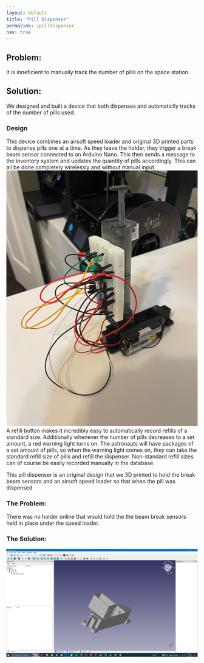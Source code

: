 ```yaml
---
layout: default
title: "Pill Dispenser"
permalink: /pilldispenser
nav: true
---
```

## Problem:
It is inneficient to manually track the number of pills on the space station.
## Solution:
We designed and built a device that both dispenses and automaticlly tracks of the number of pills used.

### Design
This device combines an airsoft speed loader and original 3D printed parts to dispense pills one at a time. As they leave the holder, they trigger a break beam sensor connected to an Arduino Nano. This then sends a message to the inventory system and updates the quantity of pills accordingly. This can all be done completely wirelessly and without manual input.
![Pill Dispenser Image](/images/Pill%20Dispenser%20image.jpeg)
A refill button makes it incredibly easy to automatically record refills of a standard size. Additionally whenever the number of pills decreases to a set amount, a red warning light turns on. The astronauts will have packages of a set amount of pills, so when the warning light comes on, they can take the standard refill size of pills and refill the dispenser. Non-standard refill sizes can of course be easily recorded manually in the database.

This pill dispenser is an original design that we 3D printed to hold the break beam sensors and an airsoft speed loader so that when the pill was dispensed
### The Problem:
There was no holder online that would hold the the beam break sensors held in place under the speed loader.
### The Solution:

![CAD design](images/CAD%20drawing%20%231.png)